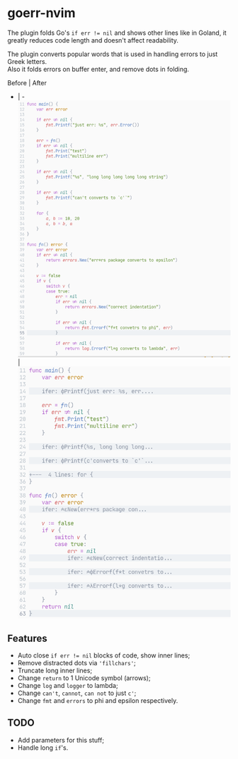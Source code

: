 # goerr-nvim
The plugin folds Go's `if err != nil` and shows other lines like in Goland, it greatly reduces code length and doesn't affect readability.  

The plugin converts popular words that is used in handling errors to just Greek letters.  
Also it folds errors on buffer enter, and remove dots in folding.  

Before | After
- | - 
![before](./pictures/before.png) | ![after](./pictures/after.png)

## Features
- Auto close `if err != nil` blocks of code, show inner lines;
- Remove distracted dots via `'fillchars'`;
- Truncate long inner lines;
- Change `return` to 1 Unicode symbol (arrows);
- Change `log` and `logger` to lambda;
- Change `can't`, `cannot`, `can not` to just `c'`;
- Change `fmt` and `errors` to phi and epsilon respectively.

## TODO
- Add parameters for this stuff;
- Handle long `if`'s.
